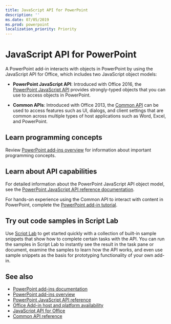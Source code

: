 ```yaml
---
title: JavaScript API for PowerPoint
description: ''
ms.date: 07/05/2019
ms.prod: powerpoint
localization_priority: Priority
---
```


# JavaScript API for PowerPoint

A PowerPoint add-in interacts with objects in PowerPoint by using the JavaScript API for Office, which includes two JavaScript object models:

* **PowerPoint JavaScript API**: Introduced with Office 2016, the [PowerPoint JavaScript API](/javascript/api/powerpoint) provides strongly-typed objects that you can use to access objects in PowerPoint. 

* **Common APIs**: Introduced with Office 2013, the [Common API](../javascript-api-for-office.md) can be used to access features such as UI, dialogs, and client settings that are common across multiple types of host applications such as Word, Excel, and PowerPoint.

## Learn programming concepts

Review [PowerPoint add-ins overview](../../powerpoint/powerpoint-add-ins.md) for information about important programming concepts.

## Learn about API capabilities

For detailed information about the PowerPoint JavaScript API object model, see the [PowerPoint JavaScript API reference documentation](/javascript/api/powerpoint). 

For hands-on experience using the Common API to interact with content in PowerPoint, complete the [PowerPoint add-in tutorial](../../tutorials/powerpoint-tutorial.md). 

## Try out code samples in Script Lab

Use [Script Lab](../../overview/explore-with-script-lab.md) to get started quickly with a collection of built-in sample snippets that show how to complete certain tasks with the API. You can run the samples in Script Lab to instantly see the result in the task pane or document, examine the samples to learn how the API works, and even use sample snippets as the basis for prototyping functionality of your own add-in.

## See also

- [PowerPoint add-ins documentation](../../powerpoint/index.md)
- [PowerPoint add-ins overview](../../powerpoint/powerpoint-add-ins.md)
- [PowerPoint JavaScript API reference](/javascript/api/powerpoint)
- [Office Add-in host and platform availability](../../overview/office-add-in-availability.md)
- [JavaScript API for Office](../javascript-api-for-office.md)
- [Common API reference](/javascript/api/overview/office)
